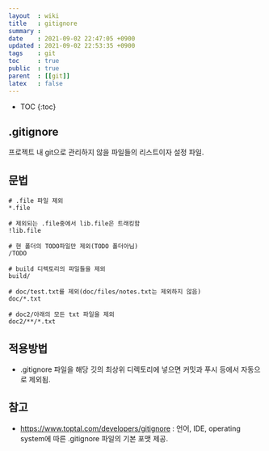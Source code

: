 ```yaml
---
layout  : wiki
title   : gitignore
summary : 
date    : 2021-09-02 22:47:05 +0900
updated : 2021-09-02 22:53:35 +0900
tags    : git
toc     : true
public  : true
parent  : [[git]] 
latex   : false
---
```

* TOC
{:toc}

## .gitignore 
프로젝트 내  git으로 관리하지 않을 파일들의 리스트이자 설정 파일.

## 문법
```
# .file 파일 제외
*.file

# 제외되는 .file중에서 lib.file은 트래킹함 
!lib.file

# 현 폴더의 TODO파일만 제외(TODO 폴더아님)
/TODO

# build 디렉토리의 파일들을 제외
build/

# doc/test.txt를 제외(doc/files/notes.txt는 제외하지 않음)
doc/*.txt

# doc2/아래의 모든 txt 파일을 제외
doc2/**/*.txt
```

## 적용방법
- .gitignore 파일을 해당 깃의 최상위 디렉토리에 넣으면 커밋과 푸시 등에서 자동으로 제외됨.

## 참고 
- https://www.toptal.com/developers/gitignore
	: 언어, IDE, operating system에 따른 .gitignore 파일의 기본 포맷 제공.
